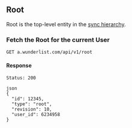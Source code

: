 ## Root

Root is the top-level entity in the [sync hierarchy](/documentation/concepts/revisions).

### Fetch the Root for the current User

    GET a.wunderlist.com/api/v1/root

#### Response

    Status: 200

    json
    {
      "id": 12345,
      "type": "root",
      "revision": 10,
      "user_id": 6234958
    }

